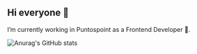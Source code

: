 ## Hi everyone 👋

I’m currently working in Puntospoint as a Frontend Developer 👾.

![Anurag's GitHub stats](http://github-profile-summary-cards.vercel.app/api/cards/stats?username=sbarlett&theme=dark)

<!--
**sbarlett/sbarlett** is a ✨ _special_ ✨ repository because its `README.md` (this file) appears on your GitHub profile.

Here are some ideas to get you started:

- 🔭 I’m currently working on ...
- 🌱 I’m currently learning ...
- 👯 I’m looking to collaborate on ...
- 🤔 I’m looking for help with ...
- 💬 Ask me about ...
- 📫 How to reach me: ...
- 😄 Pronouns: ...
- ⚡ Fun fact: ...
-->
